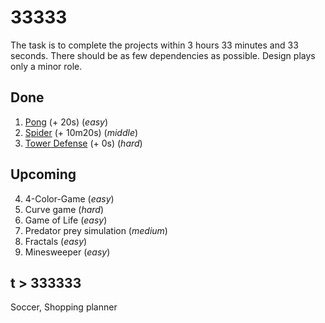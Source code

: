 # 33333

The task is to complete the projects within 3 hours 33 minutes and 33 seconds. There should be as few dependencies as possible. Design plays only a minor role.

## Done
1. [Pong](https://github.com/alexvoedi/33333_pong) (+ 20s) (_easy_)
2. [Spider](https://github.com/alexvoedi/33333_spider) (+ 10m20s) (_middle_)
3. [Tower Defense](https://github.com/alexvoedi/33333_tower-defense) (+ 0s) (_hard_)

## Upcoming

4. 4-Color-Game (_easy_)
5. Curve game (_hard_)
6. Game of Life (_easy_)
7. Predator prey simulation (_medium_)
8. Fractals (_easy_)
9. Minesweeper (_easy_)

## t > 333333

Soccer, Shopping planner
